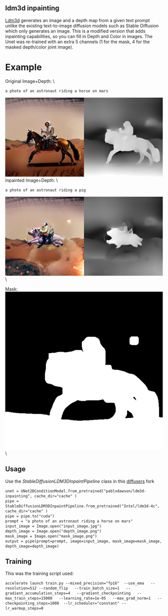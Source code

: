 ## ldm3d inpainting
[Ldm3d](https://arxiv.org/pdf/2305.10853.pdf) generates an image and a depth map from a given text prompt unlike the existing text-to-image diffusion models such as Stable Diffusion which only generates an image.
This is a modified version that adds inpainting capabilities, so you can fill in Depth and Color in images.
The Unet was re-trained with an extra 5 channels (1 for the mask, 4 for the masked depth/color joint image).

# Example
Original Image+Depth: \
```
a photo of an astronaut riding a horse on mars
```
![Original Image+Depth](https://raw.githubusercontent.com/pablodawson/ldm3d-inpainting/main/github_misc/og.png) \
Inpainted Image+Depth: \
```
a photo of an astronaut riding a pig
```
![Inpainted Image+Depth](https://raw.githubusercontent.com/pablodawson/ldm3d-inpainting/main/github_misc/gen.png)\

Mask: \
![Mask](https://raw.githubusercontent.com/pablodawson/ldm3d-inpainting/main/github_misc/mask.png)\

## Usage
Use the *StableDiffusionLDM3DInpaintPipeline* class in this [diffusers](https://github.com/pablodawson/diffusers) fork

```
unet = UNet2DConditionModel.from_pretrained("pablodawson/ldm3d-inpainting", cache_dir="cache" )
pipe = StableDiffusionLDM3DInpaintPipeline.from_pretrained("Intel/ldm3d-4c", cache_dir="cache" )
pipe = pipe.to("cuda")
prompt = "a photo of an astronaut riding a horse on mars"
input_image = Image.open("input_image.jpg")
depth_image = Image.open("depth_image.png")
mask_image = Image.open("mask_image.png")
output = pipe(prompt=prompt, image=input_image, mask_image=mask_image, depth_image=depth_image)
```

## Training

This was the training script used:

```
accelerate launch train.py --mixed_precision="fp16"  --use_ema   --resolution=512 --random_flip   --train_batch_size=1   --gradient_accumulation_steps=4   --gradient_checkpointing   --max_train_steps=15000   --learning_rate=1e-05   --max_grad_norm=1   --checkpointing_steps=1000  --lr_scheduler="constant" --lr_warmup_steps=0
```

